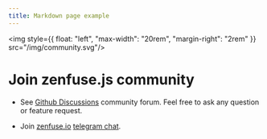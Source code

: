 ```yaml
---
title: Markdown page example
---
```


<img style={{ float: "left", "max-width": "20rem", "margin-right": "2rem" }} src="/img/community.svg"/>

# Join zenfuse.js community

-   See [Github Discussions](https://github.com/zenfuse/zenfuse.js/discussions) community forum. Feel free to ask any question or feature request.

-   Join [zenfuse.io](https://zenfuse.io) [telegram chat](https://t.me/zenfuse_en).

